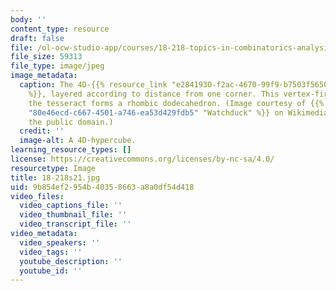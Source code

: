 ```yaml
---
body: ''
content_type: resource
draft: false
file: /ol-ocw-studio-app/courses/18-218-topics-in-combinatorics-analysis-of-boolean-functions-spring-2021/18-218s21.jpg
file_size: 59313
file_type: image/jpeg
image_metadata:
  caption: The 4D-{{% resource_link "e2841930-f2ac-4670-99f9-b7503f5650ef" "hypercube"
    %}}, layered according to distance from one corner. This vertex-first-shadow of
    the tesseract forms a rhombic dodecahedron. (Image courtesy of {{% resource_link
    "80e46ecd-c667-4501-a746-ea53d429fdb5" "Watchduck" %}} on Wikimedia. Image in
    the public domain.)
  credit: ''
  image-alt: A 4D-hypercube.
learning_resource_types: []
license: https://creativecommons.org/licenses/by-nc-sa/4.0/
resourcetype: Image
title: 18-218s21.jpg
uid: 9b854ef2-954b-4035-8663-a8a0df54d418
video_files:
  video_captions_file: ''
  video_thumbnail_file: ''
  video_transcript_file: ''
video_metadata:
  video_speakers: ''
  video_tags: ''
  youtube_description: ''
  youtube_id: ''
---
```


